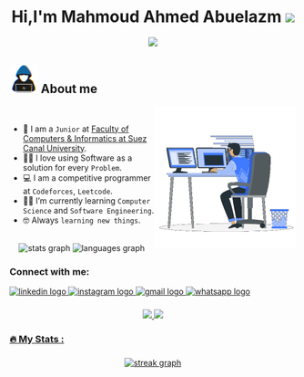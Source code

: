 <h1 align="center" align="left">Hi,I'm Mahmoud Ahmed Abuelazm <img src="https://media.giphy.com/media/hvRJCLFzcasrR4ia7z/giphy.gif" width="35"></h1>
<p align="center">
  <a href="https://github.com/DenverCoder1/readme-typing-svg"><img src="https://readme-typing-svg.herokuapp.com?font=Time+New+Roman&color=%0D0069FF&size=25&center=true&vCenter=true&width=600&height=100&lines=Computer+Science+Student;Competitive+Programmer;Always+learning+new+things;Junior+Flutter+Developer"></a>
</p>

## <picture><img src = "https://github.com/MahmoudAbuelazm/MahmoudAbuelazm/blob/main/Images/about_me.gif?raw=true" width = 50px></picture> About me
<picture> <img align="right" src="https://github.com/Anwar-Rizk/Anwar-Rizk/blob/master/Images/Right_Side.gif?raw=true" width = 250px></picture>

<br>

- :school: I am a `Junior` at [Faculty of Computers & Informatics at Suez Canal University](http://suez.edu.eg/ar/?page_id=7325&lang=en).
- :technologist: I love using Software as a solution for every `Problem`.
- :computer: I am a competitive programmer at `Codeforces`, `Leetcode`.
- :student: I’m currently learning `Computer Science` and `Software Engineering`.
- :nerd_face: Always `learning new things`.
<!--
- :thinking: I’m currently open for a new `job opportunity`, this is [MY RESUME]().
- :boom: You can visit my website from [here]().
-->
<br>


<div align="center">
  
<img src="https://github-readme-stats.vercel.app/api?username=MahmoudAbuelazm&hide_title=false&hide_rank=false&show_icons=true&include_all_commits=true&count_private=true&disable_animations=false&theme=dracula&locale=en&hide_border=false&order=1" height="150" alt="stats graph"  />
<img src="https://github-readme-stats.vercel.app/api/top-langs?username=MahmoudAbuelazm&locale=en&hide_title=false&layout=compact&card_width=320&langs_count=5&theme=dracula&hide_border=false&order=2"  height="150" alt="languages graph"  />
</div>

###
<h3 align="left">Connect with me:</h3>
<div align="left">
  <a href="https://www.linkedin.com/in/mahmoud-abu-elazem-43b3aa254/">
    <img src="https://img.shields.io/static/v1?message=LinkedIn&logo=linkedin&label=&color=0077B5&logoColor=white&labelColor=&style=for-the-badge" height="35" alt="linkedin logo"  />
  <a href="https://www.instagram.com/mahmoud__abuelazm/">
    <img src="https://img.shields.io/static/v1?message=Instagram&logo=instagram&label=&color=E4405F&logoColor=white&labelColor=&style=for-the-badge" height="35" alt="instagram logo"  />
  <a href="mailto:mahmoudabuelazem2467@gmail.com">
    <img src="https://img.shields.io/static/v1?message=Gmail&logo=gmail&label=&color=D14836&logoColor=white&labelColor=&style=for-the-badge" height="35" alt="gmail logo"  />
 <a href="https://wa.me/+201021288238">
   <img src="https://img.shields.io/static/v1?message=Whatsapp&logo=whatsapp&label=&color=25D366&logoColor=white&labelColor=&style=for-the-badge" height="35" alt="whatsapp logo"  />
</div>

###



<div align="center">
  <img src="https://visitor-badge.laobi.icu/badge?page_id=MahmoudAbuelazm.MahmoudAbuelazm&"  />
  <img src="https://profile-counter.glitch.me/MahmoudAbuelazm/count.svg?"  />
  
</div>

<h3 align="left">🔥   My Stats :</h3>

###

<div align="center">
  <img src="https://streak-stats.demolab.com?user=MahmoudAbuelazm&locale=en&mode=daily&theme=dark&hide_border=false&border_radius=5&order=3" height="220" alt="streak graph"  />
</div>





